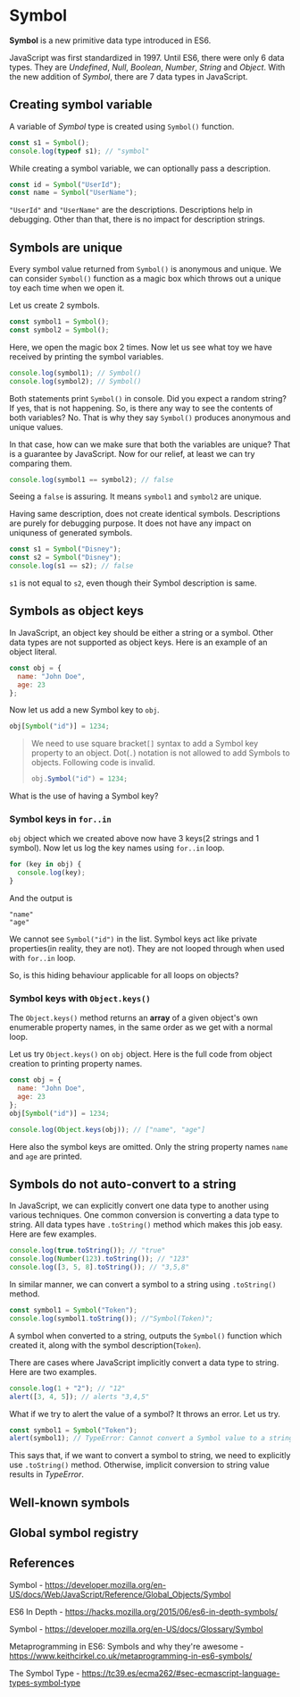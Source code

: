 # Symbol

**Symbol** is a new primitive data type introduced in ES6.

JavaScript was first standardized in 1997. Until ES6, there were only 6 data types. They are _Undefined_, _Null_, _Boolean_, _Number_, _String_ and _Object_. With the new addition of _Symbol_, there are 7 data types in JavaScript.

## Creating symbol variable

A variable of _Symbol_ type is created using `Symbol()` function.

```javascript
const s1 = Symbol();
console.log(typeof s1); // "symbol"
```

While creating a symbol variable, we can optionally pass a description.

```javascript
const id = Symbol("UserId");
const name = Symbol("UserName");
```

`"UserId"` and `"UserName"` are the descriptions. Descriptions help in debugging. Other than that, there is no impact for description strings.

## Symbols are unique

Every symbol value returned from `Symbol()` is anonymous and unique. We can consider `Symbol()` function as a magic box which throws out a unique toy each time when we open it.

Let us create 2 symbols.

```javascript
const symbol1 = Symbol();
const symbol2 = Symbol();
```

Here, we open the magic box 2 times. Now let us see what toy we have received by printing the symbol variables.

```javascript
console.log(symbol1); // Symbol()
console.log(symbol2); // Symbol()
```

Both statements print `Symbol()` in console. Did you expect a random string? If yes, that is not happening. So, is there any way to see the contents of both variables? No. That is why they say `Symbol()` produces anonymous and unique values.

In that case, how can we make sure that both the variables are unique? That is a guarantee by JavaScript. Now for our relief, at least we can try comparing them.

```javascript
console.log(symbol1 == symbol2); // false
```

Seeing a `false` is assuring. It means `symbol1` and `symbol2` are unique.

Having same description, does not create identical symbols. Descriptions are purely for debugging purpose. It does not have any impact on uniquness of generated symbols.

```javascript
const s1 = Symbol("Disney");
const s2 = Symbol("Disney");
console.log(s1 == s2); // false
```

`s1` is not equal to `s2`, even though their Symbol description is same.

## Symbols as object keys

In JavaScript, an object key should be either a string or a symbol. Other data types are not supported as object keys. Here is an example of an object literal.

```javascript
const obj = {
  name: "John Doe",
  age: 23
};
```

Now let us add a new Symbol key to `obj`.

```javascript
obj[Symbol("id")] = 1234;
```

> We need to use square bracket`[]` syntax to add a Symbol key property to an object. Dot(`.`) notation is not allowed to add Symbols to objects. Following code is invalid.
>
> ```javascript
> obj.Symbol("id") = 1234;
> ```

What is the use of having a Symbol key?

### Symbol keys in `for..in`

`obj` object which we created above now have 3 keys(2 strings and 1 symbol). Now let us log the key names using `for..in` loop.

```javascript
for (key in obj) {
  console.log(key);
}
```

And the output is

```console
"name"
"age"
```

We cannot see `Symbol("id")` in the list. Symbol keys act like private properties(in reality, they are not). They are not looped through when used with `for..in` loop.

So, is this hiding behaviour applicable for all loops on objects?

### Symbol keys with `Object.keys()`

The `Object.keys()` method returns an **array** of a given object's own enumerable property names, in the same order as we get with a normal loop.

Let us try `Object.keys()` on `obj` object. Here is the full code from object creation to printing property names.

```javascript
const obj = {
  name: "John Doe",
  age: 23
};
obj[Symbol("id")] = 1234;

console.log(Object.keys(obj)); // ["name", "age"]
```

Here also the symbol keys are omitted. Only the string property names `name` and `age` are printed.

## Symbols do not auto-convert to a string

In JavaScript, we can explicitly convert one data type to another using various techniques. One common conversion is converting a data type to string. All data types have `.toString()` method which makes this job easy. Here are few examples.

```javascript
console.log(true.toString()); // "true"
console.log(Number(123).toString()); // "123"
console.log([3, 5, 8].toString()); // "3,5,8"
```

In similar manner, we can convert a symbol to a string using `.toString()` method.

```javascript
const symbol1 = Symbol("Token");
console.log(symbol1.toString()); //"Symbol(Token)";
```

A symbol when converted to a string, outputs the `Symbol()` function which created it, along with the symbol description(`Token`).

There are cases where JavaScript implicitly convert a data type to string. Here are two examples.

```javascript
console.log(1 + "2"); // "12"
alert([3, 4, 5]); // alerts "3,4,5"
```

What if we try to alert the value of a symbol? It throws an error. Let us try.

```javascript
const symbol1 = Symbol("Token");
alert(symbol1); // TypeError: Cannot convert a Symbol value to a string
```

This says that, if we want to convert a symbol to string, we need to explicitly use `.toString()` method. Otherwise, implicit conversion to string value results in _TypeError_.

## Well-known symbols

## Global symbol registry

## References

Symbol - https://developer.mozilla.org/en-US/docs/Web/JavaScript/Reference/Global_Objects/Symbol

ES6 In Depth - https://hacks.mozilla.org/2015/06/es6-in-depth-symbols/

Symbol - https://developer.mozilla.org/en-US/docs/Glossary/Symbol

Metaprogramming in ES6: Symbols and why they're awesome - https://www.keithcirkel.co.uk/metaprogramming-in-es6-symbols/

The Symbol Type - https://tc39.es/ecma262/#sec-ecmascript-language-types-symbol-type
